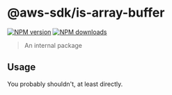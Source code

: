 # @aws-sdk/is-array-buffer

[![NPM version](https://img.shields.io/npm/v/@aws-sdk/is-array-buffer/latest.svg)](https://www.npmjs.com/package/@aws-sdk/is-array-buffer)
[![NPM downloads](https://img.shields.io/npm/dm/@aws-sdk/is-array-buffer.svg)](https://www.npmjs.com/package/@aws-sdk/is-array-buffer)

> An internal package

## Usage

You probably shouldn't, at least directly.
